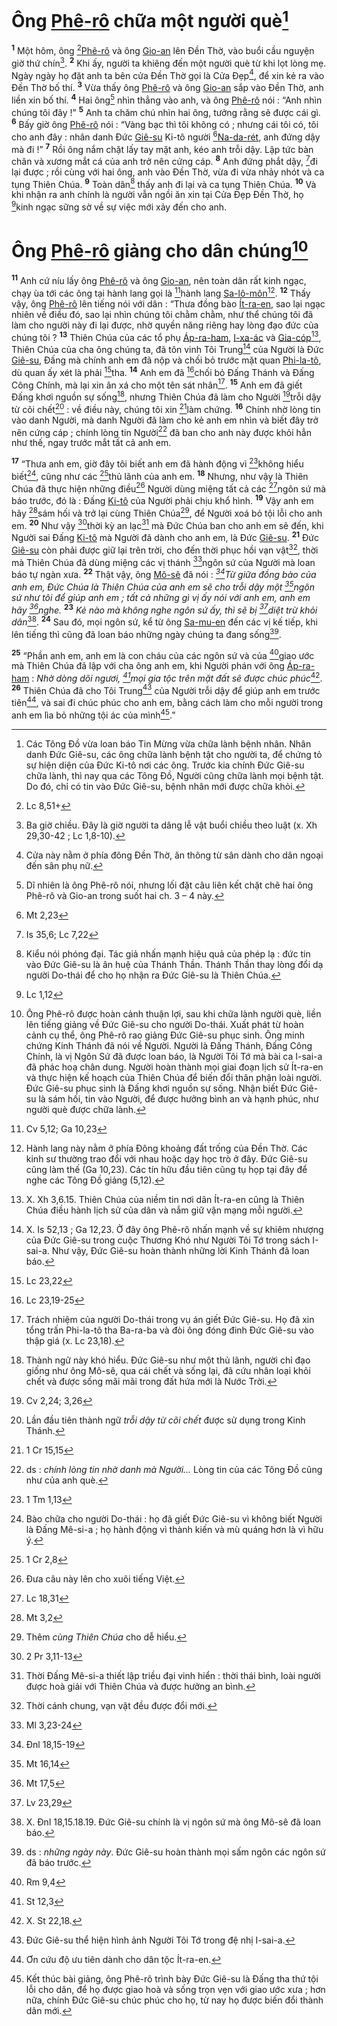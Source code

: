 # Ông [Phê-rô]() chữa một người què[^1-0454a1c4-5f9f-4452-a458-8c280eea7525]
<sup><b>1</b></sup> Một hôm, ông [^1@-0454a1c4-5f9f-4452-a458-8c280eea7525][Phê-rô]() và ông [Gio-an]() lên Đền Thờ, vào buổi cầu nguyện giờ thứ chín[^2-0454a1c4-5f9f-4452-a458-8c280eea7525]. <sup><b>2</b></sup> Khi ấy, người ta khiêng đến một người què từ khi lọt lòng mẹ. Ngày ngày họ đặt anh ta bên cửa Đền Thờ gọi là Cửa Đẹp[^3-0454a1c4-5f9f-4452-a458-8c280eea7525], để xin kẻ ra vào Đền Thờ bố thí. <sup><b>3</b></sup> Vừa thấy ông [Phê-rô]() và ông [Gio-an]() sắp vào Đền Thờ, anh liền xin bố thí. <sup><b>4</b></sup> Hai ông[^4-0454a1c4-5f9f-4452-a458-8c280eea7525] nhìn thẳng vào anh, và ông [Phê-rô]() nói : “Anh nhìn chúng tôi đây !” <sup><b>5</b></sup> Anh ta chăm chú nhìn hai ông, tưởng rằng sẽ được cái gì. <sup><b>6</b></sup> Bấy giờ ông [Phê-rô]() nói : “Vàng bạc thì tôi không có ; nhưng cái tôi có, tôi cho anh đây : nhân danh Đức [Giê-su]() Ki-tô người [^2@-0454a1c4-5f9f-4452-a458-8c280eea7525][Na-da-rét](), anh đứng dậy mà đi !” <sup><b>7</b></sup> Rồi ông nắm chặt lấy tay mặt anh, kéo anh trỗi dậy. Lập tức bàn chân và xương mắt cá của anh trở nên cứng cáp. <sup><b>8</b></sup> Anh đứng phắt dậy, [^3@-0454a1c4-5f9f-4452-a458-8c280eea7525]đi lại được ; rồi cùng với hai ông, anh vào Đền Thờ, vừa đi vừa nhảy nhót và ca tụng Thiên Chúa. <sup><b>9</b></sup> Toàn dân[^5-0454a1c4-5f9f-4452-a458-8c280eea7525] thấy anh đi lại và ca tụng Thiên Chúa. <sup><b>10</b></sup> Và khi nhận ra anh chính là người vẫn ngồi ăn xin tại Cửa Đẹp Đền Thờ, họ [^4@-0454a1c4-5f9f-4452-a458-8c280eea7525]kinh ngạc sững sờ về sự việc mới xảy đến cho anh.


# Ông [Phê-rô]() giảng cho dân chúng[^6-0454a1c4-5f9f-4452-a458-8c280eea7525]
<sup><b>11</b></sup> Anh cứ níu lấy ông [Phê-rô]() và ông [Gio-an](), nên toàn dân rất kinh ngạc, chạy ùa tới các ông tại hành lang gọi là [^5@-0454a1c4-5f9f-4452-a458-8c280eea7525]hành lang [Sa-lô-môn]()[^7-0454a1c4-5f9f-4452-a458-8c280eea7525]. <sup><b>12</b></sup> Thấy vậy, ông [Phê-rô]() lên tiếng nói với dân : “Thưa đồng bào [Ít-ra-en](), sao lại ngạc nhiên về điều đó, sao lại nhìn chúng tôi chằm chằm, như thể chúng tôi đã làm cho người này đi lại được, nhờ quyền năng riêng hay lòng đạo đức của chúng tôi ? <sup><b>13</b></sup> Thiên Chúa của các tổ phụ [Áp-ra-ham](), [I-xa-ác]() và [Gia-cóp]()[^8-0454a1c4-5f9f-4452-a458-8c280eea7525], Thiên Chúa của cha ông chúng ta, đã tôn vinh Tôi Trung[^9-0454a1c4-5f9f-4452-a458-8c280eea7525] của Người là Đức [Giê-su](), Đấng mà chính anh em đã nộp và chối bỏ trước mặt quan [Phi-la-tô](), dù quan ấy xét là phải [^6@-0454a1c4-5f9f-4452-a458-8c280eea7525]tha. <sup><b>14</b></sup> Anh em đã [^7@-0454a1c4-5f9f-4452-a458-8c280eea7525]chối bỏ Đấng Thánh và Đấng Công Chính, mà lại xin ân xá cho một tên sát nhân[^10-0454a1c4-5f9f-4452-a458-8c280eea7525]. <sup><b>15</b></sup> Anh em đã giết Đấng khơi nguồn sự sống[^11-0454a1c4-5f9f-4452-a458-8c280eea7525], nhưng Thiên Chúa đã làm cho Người [^8@-0454a1c4-5f9f-4452-a458-8c280eea7525]trỗi dậy từ cõi chết[^12-0454a1c4-5f9f-4452-a458-8c280eea7525] : về điều này, chúng tôi xin [^9@-0454a1c4-5f9f-4452-a458-8c280eea7525]làm chứng. <sup><b>16</b></sup> Chính nhờ lòng tin vào danh Người, mà danh Người đã làm cho kẻ anh em nhìn và biết đây trở nên cứng cáp ; chính lòng tin Người[^13-0454a1c4-5f9f-4452-a458-8c280eea7525] đã ban cho anh này được khỏi hẳn như thế, ngay trước mắt tất cả anh em.

<sup><b>17</b></sup> “Thưa anh em, giờ đây tôi biết anh em đã hành động vì [^10@-0454a1c4-5f9f-4452-a458-8c280eea7525]không hiểu biết[^14-0454a1c4-5f9f-4452-a458-8c280eea7525], cũng như các [^11@-0454a1c4-5f9f-4452-a458-8c280eea7525]thủ lãnh của anh em. <sup><b>18</b></sup> Nhưng, như vậy là Thiên Chúa đã thực hiện những điều[^15-0454a1c4-5f9f-4452-a458-8c280eea7525] Người dùng miệng tất cả các [^12@-0454a1c4-5f9f-4452-a458-8c280eea7525]ngôn sứ mà báo trước, đó là : Đấng [Ki-tô]() của Người phải chịu khổ hình. <sup><b>19</b></sup> Vậy anh em hãy [^13@-0454a1c4-5f9f-4452-a458-8c280eea7525]sám hối và trở lại cùng Thiên Chúa[^16-0454a1c4-5f9f-4452-a458-8c280eea7525], để Người xoá bỏ tội lỗi cho anh em. <sup><b>20</b></sup> Như vậy [^14@-0454a1c4-5f9f-4452-a458-8c280eea7525]thời kỳ an lạc[^17-0454a1c4-5f9f-4452-a458-8c280eea7525] mà Đức Chúa ban cho anh em sẽ đến, khi Người sai Đấng [Ki-tô]() mà Người đã dành cho anh em, là Đức [Giê-su](). <sup><b>21</b></sup> Đức [Giê-su]() còn phải được giữ lại trên trời, cho đến thời phục hồi vạn vật[^18-0454a1c4-5f9f-4452-a458-8c280eea7525], thời mà Thiên Chúa đã dùng miệng các vị thánh [^15@-0454a1c4-5f9f-4452-a458-8c280eea7525]ngôn sứ của Người mà loan báo tự ngàn xưa. <sup><b>22</b></sup> Thật vậy, ông [Mô-sê]() đã nói : *[^16@-0454a1c4-5f9f-4452-a458-8c280eea7525]Từ giữa đồng bào của anh em, Đức Chúa là Thiên Chúa của anh em sẽ cho trỗi dậy một [^17@-0454a1c4-5f9f-4452-a458-8c280eea7525]ngôn sứ như tôi để giúp anh em ; tất cả những gì vị ấy nói với anh em, anh em hãy [^18@-0454a1c4-5f9f-4452-a458-8c280eea7525]nghe.* <sup><b>23</b></sup> *Kẻ nào mà không nghe ngôn sứ ấy, thì sẽ bị [^19@-0454a1c4-5f9f-4452-a458-8c280eea7525]diệt trừ khỏi dân*[^19-0454a1c4-5f9f-4452-a458-8c280eea7525]. <sup><b>24</b></sup> Sau đó, mọi ngôn sứ, kể từ ông [Sa-mu-en]() đến các vị kế tiếp, khi lên tiếng thì cũng đã loan báo những ngày chúng ta đang sống[^20-0454a1c4-5f9f-4452-a458-8c280eea7525].

<sup><b>25</b></sup> “Phần anh em, anh em là con cháu của các ngôn sứ và của [^20@-0454a1c4-5f9f-4452-a458-8c280eea7525]giao ước mà Thiên Chúa đã lập với cha ông anh em, khi Người phán với ông [Áp-ra-ham]() : *Nhờ dòng dõi ngươi, [^21@-0454a1c4-5f9f-4452-a458-8c280eea7525]mọi gia tộc trên mặt đất sẽ được chúc phúc*[^21-0454a1c4-5f9f-4452-a458-8c280eea7525]. <sup><b>26</b></sup> Thiên Chúa đã cho Tôi Trung[^22-0454a1c4-5f9f-4452-a458-8c280eea7525] của Người trỗi dậy để giúp anh em trước tiên[^23-0454a1c4-5f9f-4452-a458-8c280eea7525], và sai đi chúc phúc cho anh em, bằng cách làm cho mỗi người trong anh em lìa bỏ những tội ác của mình[^24-0454a1c4-5f9f-4452-a458-8c280eea7525].”

[^1-0454a1c4-5f9f-4452-a458-8c280eea7525]: Các Tông Đồ vừa loan báo Tin Mừng vừa chữa lành bệnh nhân. Nhân danh Đức Giê-su, các ông chữa lành bệnh tật cho người ta, để chứng tỏ sự hiện diện của Đức Ki-tô nơi các ông. Trước kia chính Đức Giê-su chữa lành, thì nay qua các Tông Đồ, Người cũng chữa lành mọi bệnh tật. Do đó, chỉ có tin vào Đức Giê-su, bệnh nhân mới được chữa khỏi.
[^2-0454a1c4-5f9f-4452-a458-8c280eea7525]: Ba giờ chiều. Đây là giờ người ta dâng lễ vật buổi chiều theo luật (x. Xh 29,30-42 ; Lc 1,8-10).
[^3-0454a1c4-5f9f-4452-a458-8c280eea7525]: Cửa này nằm ở phía đông Đền Thờ, ăn thông từ sân dành cho dân ngoại đến sân phụ nữ.
[^4-0454a1c4-5f9f-4452-a458-8c280eea7525]: Dĩ nhiên là ông Phê-rô nói, nhưng lối đặt câu liên kết chặt chẽ hai ông Phê-rô và Gio-an trong suốt hai ch. 3 – 4 này.
[^5-0454a1c4-5f9f-4452-a458-8c280eea7525]: Kiểu nói phóng đại. Tác giả nhấn mạnh hiệu quả của phép lạ : đức tin vào Đức Giê-su là ân huệ của Thánh Thần. Thánh Thần thay lòng đổi dạ người Do-thái để cho họ nhận ra Đức Giê-su là Thiên Chúa.
[^6-0454a1c4-5f9f-4452-a458-8c280eea7525]: Ông Phê-rô được hoàn cảnh thuận lợi, sau khi chữa lành người què, liền lên tiếng giảng về Đức Giê-su cho người Do-thái. Xuất phát từ hoàn cảnh cụ thể, ông Phê-rô rao giảng Đức Giê-su phục sinh. Ông minh chứng Kinh Thánh đã nói về Người. Người là Đấng Thánh, Đấng Công Chính, là vị Ngôn Sứ đã được loan báo, là Người Tôi Tớ mà bài ca I-sai-a đã phác hoạ chân dung. Người hoàn thành mọi giai đoạn lịch sử Ít-ra-en và thực hiện kế hoạch của Thiên Chúa để biến đổi thân phận loài người. Đức Giê-su phục sinh là Đấng khơi nguồn sự sống. Nhận biết Đức Giê-su là sám hối, tin vào Người, để được hưởng bình an và hạnh phúc, như người què được chữa lành.
[^7-0454a1c4-5f9f-4452-a458-8c280eea7525]: Hành lang này nằm ở phía Đông khoảng đất trống của Đền Thờ. Các kinh sư thường trao đổi với nhau hoặc dạy học trò ở đây. Đức Giê-su cũng làm thế (Ga 10,23). Các tín hữu đầu tiên cũng tụ họp tại đây để nghe các Tông Đồ giảng (5,12).
[^8-0454a1c4-5f9f-4452-a458-8c280eea7525]: X. Xh 3,6.15. Thiên Chúa của niềm tin nơi dân Ít-ra-en cũng là Thiên Chúa điều hành lịch sử của dân và nắm giữ vận mạng mỗi người.
[^9-0454a1c4-5f9f-4452-a458-8c280eea7525]: X. Is 52,13 ; Ga 12,23. Ở đây ông Phê-rô nhấn mạnh về sự khiêm nhượng của Đức Giê-su trong cuộc Thương Khó như Người Tôi Tớ trong sách I-sai-a. Như vậy, Đức Giê-su hoàn thành những lời Kinh Thánh đã loan báo.
[^10-0454a1c4-5f9f-4452-a458-8c280eea7525]: Trách nhiệm của người Do-thái trong vụ án giết Đức Giê-su. Họ đã xin tổng trấn Phi-la-tô tha Ba-ra-ba và đòi ông đóng đinh Đức Giê-su vào thập giá (x. Lc 23,18).
[^11-0454a1c4-5f9f-4452-a458-8c280eea7525]: Thành ngữ này khó hiểu. Đức Giê-su như một thủ lãnh, người chỉ đạo giống như ông Mô-sê, qua cái chết và sống lại, đã cứu nhân loại khỏi chết và được sống mãi mãi trong đất hứa mới là Nước Trời.
[^12-0454a1c4-5f9f-4452-a458-8c280eea7525]: Lần đầu tiên thành ngữ *trỗi dậy từ cõi chết* được sử dụng trong Kinh Thánh.
[^13-0454a1c4-5f9f-4452-a458-8c280eea7525]: ds : *chính lòng tin nhờ danh mà Người...* Lòng tin của các Tông Đồ cũng như của anh què.
[^14-0454a1c4-5f9f-4452-a458-8c280eea7525]: Bào chữa cho người Do-thái : họ đã giết Đức Giê-su vì không biết Người là Đấng Mê-si-a ; họ hành động vì thành kiến và mù quáng hơn là vì hữu ý.
[^15-0454a1c4-5f9f-4452-a458-8c280eea7525]: Đưa câu này lên cho xuôi tiếng Việt.
[^16-0454a1c4-5f9f-4452-a458-8c280eea7525]: Thêm *cùng Thiên Chúa* cho dễ hiểu.
[^17-0454a1c4-5f9f-4452-a458-8c280eea7525]: Thời Đấng Mê-si-a thiết lập triều đại vinh hiển : thời thái bình, loài người được hoà giải với Thiên Chúa và được hưởng an bình.
[^18-0454a1c4-5f9f-4452-a458-8c280eea7525]: Thời cánh chung, vạn vật đều được đổi mới.
[^19-0454a1c4-5f9f-4452-a458-8c280eea7525]: X. Đnl 18,15.18.19. Đức Giê-su chính là vị ngôn sứ mà ông Mô-sê đã loan báo.
[^20-0454a1c4-5f9f-4452-a458-8c280eea7525]: ds : *những ngày này*. Đức Giê-su hoàn thành mọi sấm ngôn các ngôn sứ đã báo trước.
[^21-0454a1c4-5f9f-4452-a458-8c280eea7525]: X. St 22,18.
[^22-0454a1c4-5f9f-4452-a458-8c280eea7525]: Đức Giê-su thể hiện hình ảnh Người Tôi Tớ trong đệ nhị I-sai-a.
[^23-0454a1c4-5f9f-4452-a458-8c280eea7525]: Ơn cứu độ ưu tiên dành cho dân tộc Ít-ra-en.
[^24-0454a1c4-5f9f-4452-a458-8c280eea7525]: Kết thúc bài giảng, ông Phê-rô trình bày Đức Giê-su là Đấng tha thứ tội lỗi cho dân, để họ được giao hoà và sống trọn vẹn với giao ước xưa ; hơn nữa, chính Đức Giê-su chúc phúc cho họ, từ nay họ được biến đổi thành dân mới.
[^1@-0454a1c4-5f9f-4452-a458-8c280eea7525]: Lc 8,51+
[^2@-0454a1c4-5f9f-4452-a458-8c280eea7525]: Mt 2,23
[^3@-0454a1c4-5f9f-4452-a458-8c280eea7525]: Is 35,6; Lc 7,22
[^4@-0454a1c4-5f9f-4452-a458-8c280eea7525]: Lc 1,12
[^5@-0454a1c4-5f9f-4452-a458-8c280eea7525]: Cv 5,12; Ga 10,23
[^6@-0454a1c4-5f9f-4452-a458-8c280eea7525]: Lc 23,22
[^7@-0454a1c4-5f9f-4452-a458-8c280eea7525]: Lc 23,19-25
[^8@-0454a1c4-5f9f-4452-a458-8c280eea7525]: Cv 2,24; 3,26
[^9@-0454a1c4-5f9f-4452-a458-8c280eea7525]: 1 Cr 15,15
[^10@-0454a1c4-5f9f-4452-a458-8c280eea7525]: 1 Tm 1,13
[^11@-0454a1c4-5f9f-4452-a458-8c280eea7525]: 1 Cr 2,8
[^12@-0454a1c4-5f9f-4452-a458-8c280eea7525]: Lc 18,31
[^13@-0454a1c4-5f9f-4452-a458-8c280eea7525]: Mt 3,2
[^14@-0454a1c4-5f9f-4452-a458-8c280eea7525]: 2 Pr 3,11-13
[^15@-0454a1c4-5f9f-4452-a458-8c280eea7525]: Ml 3,23-24
[^16@-0454a1c4-5f9f-4452-a458-8c280eea7525]: Đnl 18,15-19
[^17@-0454a1c4-5f9f-4452-a458-8c280eea7525]: Mt 16,14
[^18@-0454a1c4-5f9f-4452-a458-8c280eea7525]: Mt 17,5
[^19@-0454a1c4-5f9f-4452-a458-8c280eea7525]: Lv 23,29
[^20@-0454a1c4-5f9f-4452-a458-8c280eea7525]: Rm 9,4
[^21@-0454a1c4-5f9f-4452-a458-8c280eea7525]: St 12,3